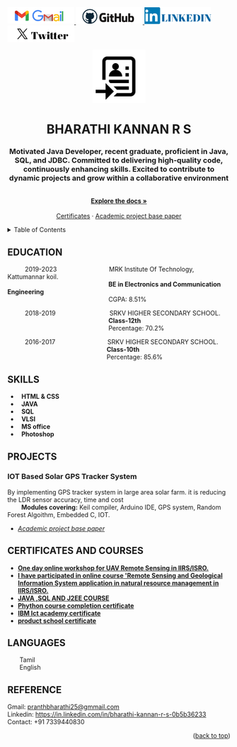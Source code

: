 
<a href="mailto:prasanthbharathi25@gmail.com" rel="nofollow">
<img alt="Gmail.png" src="https://github.com/bharathikannan25/Images/blob/main/Gmail.png" data-hpc="true" class="Box-sc-g0xbh4-0 kzRgrI" rect xmlns="http://www.w3.org/2000/svg" width="151" height="38" fill="#555"/>



  <a href="https://github.com/bharathikannan25" rel="nofollow">
<img alt="GitHub.png" src="https://github.com/bharathikannan25/Images/blob/main/GitHub.png" data-hpc="true" class="Box-sc-g0xbh4-0 kzRgrI" rect xmlns="http://www.w3.org/2000/svg" width="151" height="38" fill="#555"/>

<a href="https://in.linkedin.com/in/bharathi-kannan-r-s-0b5b36233" rel="nofollow">
<img alt="LinkedIn.png" src="https://github.com/Arunprasath2002/png_jpg_svg/blob/main/LinkedIn.png?raw=true" data-hpc="true" class="Box-sc-g0xbh4-0 kzRgrI" rect xmlns="http://www.w3.org/2000/svg" width="151" height="38" fill="#555"/>

<a href="https://twitter.com/Prasap2" rel="nofollow">
<img alt="colab.png" src="https://github.com/bharathikannan25/Images/blob/main/Adobe_Express_20230824_1048510_1.png" data-hpc="true" class="Box-sc-g0xbh4-0 kzRgrI" rect xmlns="http://www.w3.org/2000/svg" width="151" height="38" fill="#555"/>
  
<br />
<p id="p1">
<div align="center">
   <a href="https://github.com/bharathikannan25/RESUME/blob/main/Bharathi%20kannan%20R%20S.pdf" rel="nofollow">
<img alt="pngwing.com (31).png" src="https://github.com/Arunprasath2002/png_jpg_svg/blob/main/pngwing.com%20(31).png?raw=true" data-hpc="true" class="Box-sc-g0xbh4-0 kzRgrI" alt="Logo" width="120" height="120">
  </a>

  
  <h1 align="center">BHARATHI KANNAN R S</h1>

  <p align="center">
<h3>Motivated Java Developer, recent graduate, proficient in Java,
SQL, and JDBC. Committed to delivering high-quality code,
continuously enhancing skills. Excited to contribute to dynamic
projects and grow within a collaborative environment</h3>
    <br />
    <a href="https://github.com/bharathikannan25/RESUME/tree/main/Certifications%20and%20Documents"><strong>Explore the docs »</strong></a>
    <br />
    <br />
    <a href="https://github.com/bharathikannan25/RESUME/tree/main/Certifications%20and%20Documents/Certifications">Certificates</a>
    ·
    <a href="https://github.com/bharathikannan25/RESUME/tree/main/Certifications%20and%20Documents/Project%20base%20paper">Academic project base paper</a>
  </p>
</div>

<details>
  <summary>Table of Contents</summary>
  <ol>
    <li><a href="#EDUCATION">EDUCATION</a></li>
    <li><a href="#SKILLS">SKILLS</a></li>
    <li><a href="#PROJECTS">PROJECTS</a></li>
    <li><a href="#CERTIFICATES AND COURSES">CERTIFICATES AND COURSE</a>
    
  </li>
    <li><a href="#LANGUAGES">LANGUAGES</a></li>
    <li><a href="#REFERENCE">REFERENCE</a></li>
   </ol>
</details>

## EDUCATION


&nbsp; &nbsp; &nbsp; &nbsp; &nbsp; 2019-2023&nbsp; &nbsp; &nbsp; &nbsp;  &nbsp; &nbsp;&nbsp; &nbsp; &nbsp;&nbsp; &nbsp; &nbsp; &nbsp;&nbsp; &nbsp; &nbsp; &nbsp;MRK Institute Of Technology, Kattumannar koil.<br>
&nbsp;&nbsp;&nbsp;&nbsp;&nbsp;&nbsp;&nbsp;&nbsp;&nbsp;&nbsp;&nbsp;&nbsp;&nbsp;&nbsp;&nbsp;&nbsp;&nbsp;&nbsp;&nbsp;&nbsp;&nbsp;&nbsp;&nbsp;&nbsp;&nbsp;&nbsp;&nbsp;&nbsp;&nbsp;&nbsp;&nbsp;&nbsp;&nbsp;&nbsp;&nbsp;&nbsp;&nbsp;&nbsp;&nbsp;&nbsp;&nbsp;&nbsp;&nbsp;&nbsp;&nbsp;&nbsp;&nbsp;&nbsp;&nbsp;&nbsp;&nbsp;&nbsp;&nbsp;&nbsp;&nbsp;&nbsp;&nbsp;&nbsp;**BE in Electronics and Communication Engineering**<br>
&nbsp;&nbsp;&nbsp;&nbsp;&nbsp;&nbsp;&nbsp;&nbsp;&nbsp;&nbsp;&nbsp;&nbsp;&nbsp;&nbsp;&nbsp;&nbsp;&nbsp;&nbsp;&nbsp;&nbsp;&nbsp;&nbsp;&nbsp;&nbsp;&nbsp;&nbsp;&nbsp;&nbsp;&nbsp;&nbsp;&nbsp;&nbsp;&nbsp;&nbsp;&nbsp;&nbsp;&nbsp;&nbsp;&nbsp;&nbsp;&nbsp;&nbsp;&nbsp;&nbsp;&nbsp;&nbsp;&nbsp;&nbsp;&nbsp;&nbsp;&nbsp;&nbsp;&nbsp;&nbsp;&nbsp;&nbsp;&nbsp;&nbsp;CGPA:&nbsp;8.51%<br>

&nbsp; &nbsp; &nbsp; &nbsp; &nbsp; 2018-2019&nbsp; &nbsp; &nbsp; &nbsp;  &nbsp; &nbsp;&nbsp; &nbsp; &nbsp;&nbsp; &nbsp; &nbsp; &nbsp;&nbsp; &nbsp;&nbsp; &nbsp; &nbsp;SRKV HIGHER SECONDARY SCHOOL.<br>
&nbsp;&nbsp;&nbsp;&nbsp;&nbsp;&nbsp;&nbsp;&nbsp;&nbsp;&nbsp;&nbsp;&nbsp;&nbsp;&nbsp;&nbsp;&nbsp;&nbsp;&nbsp;&nbsp;&nbsp;&nbsp;&nbsp;&nbsp;&nbsp;&nbsp;&nbsp;&nbsp;&nbsp;&nbsp;&nbsp;&nbsp;&nbsp;&nbsp;&nbsp;&nbsp;&nbsp;&nbsp;&nbsp;&nbsp;&nbsp;&nbsp;&nbsp;&nbsp;&nbsp;&nbsp;&nbsp;&nbsp;&nbsp;&nbsp;&nbsp;&nbsp;&nbsp;&nbsp;&nbsp;&nbsp;&nbsp;&nbsp;&nbsp;**Class-12th**<br>
&nbsp;&nbsp;&nbsp;&nbsp;&nbsp;&nbsp;&nbsp;&nbsp;&nbsp;&nbsp;&nbsp;&nbsp;&nbsp;&nbsp;&nbsp;&nbsp;&nbsp;&nbsp;&nbsp;&nbsp;&nbsp;&nbsp;&nbsp;&nbsp;&nbsp;&nbsp;&nbsp;&nbsp;&nbsp;&nbsp;&nbsp;&nbsp;&nbsp;&nbsp;&nbsp;&nbsp;&nbsp;&nbsp;&nbsp;&nbsp;&nbsp;&nbsp;&nbsp;&nbsp;&nbsp;&nbsp;&nbsp;&nbsp;&nbsp;&nbsp;&nbsp;&nbsp;&nbsp;&nbsp;&nbsp;&nbsp;&nbsp;&nbsp;Percentage:&nbsp;70.2%<br>

&nbsp; &nbsp; &nbsp; &nbsp; &nbsp;&nbsp;2016-2017&nbsp; &nbsp; &nbsp; &nbsp;  &nbsp; &nbsp;&nbsp; &nbsp; &nbsp;&nbsp; &nbsp; &nbsp; &nbsp;&nbsp; &nbsp; &nbsp; &nbsp;SRKV HIGHER SECONDARY SCHOOL.<br>
&nbsp;&nbsp;&nbsp;&nbsp;&nbsp;&nbsp;&nbsp;&nbsp;&nbsp;&nbsp;&nbsp;&nbsp;&nbsp;&nbsp;&nbsp;&nbsp;&nbsp;&nbsp;&nbsp;&nbsp;&nbsp;&nbsp;&nbsp;&nbsp;&nbsp;&nbsp;&nbsp;&nbsp;&nbsp;&nbsp;&nbsp;&nbsp;&nbsp;&nbsp;&nbsp;&nbsp;&nbsp;&nbsp;&nbsp;&nbsp;&nbsp;&nbsp;&nbsp;&nbsp;&nbsp;&nbsp;&nbsp;&nbsp;&nbsp;&nbsp;&nbsp;&nbsp;&nbsp;&nbsp;&nbsp;&nbsp;&nbsp;**Class-10th**<br>
&nbsp;&nbsp;&nbsp;&nbsp;&nbsp;&nbsp;&nbsp;&nbsp;&nbsp;&nbsp;&nbsp;&nbsp;&nbsp;&nbsp;&nbsp;&nbsp;&nbsp;&nbsp;&nbsp;&nbsp;&nbsp;&nbsp;&nbsp;&nbsp;&nbsp;&nbsp;&nbsp;&nbsp;&nbsp;&nbsp;&nbsp;&nbsp;&nbsp;&nbsp;&nbsp;&nbsp;&nbsp;&nbsp;&nbsp;&nbsp;&nbsp;&nbsp;&nbsp;&nbsp;&nbsp;&nbsp;&nbsp;&nbsp;&nbsp;&nbsp;&nbsp;&nbsp;&nbsp;&nbsp;&nbsp;&nbsp;&nbsp;Percentage:&nbsp;85.6%<br>


## SKILLS
* &nbsp;&nbsp;**HTML & CSS**<br>
* &nbsp;&nbsp;**JAVA**<br>
* &nbsp;&nbsp;**SQL**<br>
* &nbsp;&nbsp;**VLSI**<br>
* &nbsp;&nbsp;**MS office**<br>
* &nbsp;&nbsp;**Photoshop**<br>



## PROJECTS
### IOT Based Solar GPS Tracker System<br> 
By implementing GPS tracker system in large area solar farm. it is reducing the LDR sensor accuracy, time and cost<br>
&nbsp;&nbsp;&nbsp;&nbsp;&nbsp;&nbsp;&nbsp;&nbsp;**Modules covering:**&nbsp;Keil compiler, Arduino IDE, GPS system, Random Forest Algoithm, Embedded C, IOT.

* *[Academic project base paper](https://github.com/bharathikannan25/RESUME/blob/main/Certifications%20and%20Documents/Project%20base%20paper/GPSBasedPortableDual-AxisSolarTrackingSystemUsingAstronomicalEquation.pdf)*


## CERTIFICATES AND COURSES
* **[One day online workshop for UAV Remote Sensing in IIRS/ISRO.](https://github.com/bharathikannan25/RESUME/blob/main/Certifications%20and%20Documents/Certifications/Remote%20sensing.pdf)**
* **[I have participated in online course 'Remote Sensing and Geological Information System application in natural resource management in IIRS/ISRO.](https://github.com/bharathikannan25/RESUME/blob/main/Certifications%20and%20Documents/Certifications/RS%20%26%20GIS%20Applications%20in%20Natural%20Resource%20Management.pdf)**
* **[JAVA ,SQL AND J2EE COURSE](https://github.com/bharathikannan25/RESUME/blob/main/Certifications%20and%20Documents/Certifications/Capture%202023-12-09%2020.36.49.jpg)**
* **[Phython course completion certificate](https://github.com/bharathikannan25/RESUME/blob/main/Certifications%20and%20Documents/Certifications/Python.png)**
* **[IBM Ict academy certificate](https://github.com/bharathikannan25/RESUME/blob/main/Certifications%20and%20Documents/Certifications/BHARATHI%20KANNAN%20R%20S%20Certificate%20_%20ICT%20Academy.pdf)**
* **[product school certificate](https://github.com/bharathikannan25/RESUME/blob/main/Certifications%20and%20Documents/Certifications/certificate-of-completion-for-product-masterclass-how-to-build-digital-products%20(1).pdf)**


## LANGUAGES
&nbsp;&nbsp;&nbsp;&nbsp;&nbsp;&nbsp;&nbsp;Tamil <br>
&nbsp;&nbsp;&nbsp;&nbsp;&nbsp;&nbsp;&nbsp;English

## REFERENCE
Gmail:&nbsp;<pranthbharathi25@gmmail.com><br>
Linkedin:&nbsp;<https://in.linkedin.com/in/bharathi-kannan-r-s-0b5b36233><br>
Contact:&nbsp;+91 7339440830

<p align="right">(<a href="#readme-top">back to top</a>)</p>
